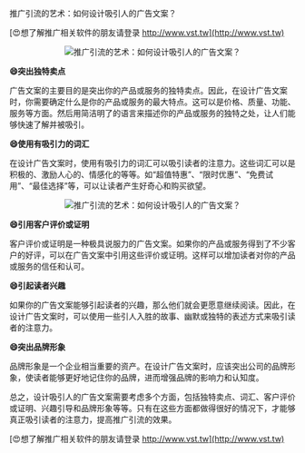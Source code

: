 推广引流的艺术：如何设计吸引人的广告文案？

[😍想了解推广相关软件的朋友请登录 http://www.vst.tw](http://www.vst.tw)

 <center><img src="https://vst.tw/MP4/tuiguang/png/3.png" alt="推广引流的艺术：如何设计吸引人的广告文案？"></center>

**😄突出独特卖点**

广告文案的主要目的是突出你的产品或服务的独特卖点。因此，在设计广告文案时，你需要确定什么是你的产品或服务的最大特点。这可以是价格、质量、功能、服务等方面。然后用简洁明了的语言来描述你的产品或服务的独特之处，让人们能够快速了解并被吸引。

**😄使用有吸引力的词汇**

在设计广告文案时，使用有吸引力的词汇可以吸引读者的注意力。这些词汇可以是积极的、激励人心的、情感化的等等。如“超值特惠”、“限时优惠”、“免费试用”、“最佳选择”等，可以让读者产生好奇心和购买欲望。

 <center><img src="https://vst.tw/MP4/tuiguang/png/6.png" alt="推广引流的艺术：如何设计吸引人的广告文案？"></center>

**😄引用客户评价或证明**

客户评价或证明是一种极具说服力的广告文案。如果你的产品或服务得到了不少客户的好评，可以在广告文案中引用这些评价或证明。这样可以增加读者对你的产品或服务的信任和认可。

**😄引起读者兴趣**

如果你的广告文案能够引起读者的兴趣，那么他们就会更愿意继续阅读。因此，在设计广告文案时，可以使用一些引人入胜的故事、幽默或独特的表述方式来吸引读者的注意力。

**😄突出品牌形象**

品牌形象是一个企业相当重要的资产。在设计广告文案时，应该突出公司的品牌形象，使读者能够更好地记住你的品牌，进而增强品牌的影响力和认知度。

总之，设计吸引人的广告文案需要考虑多个方面，包括独特卖点、词汇、客户评价或证明、兴趣引导和品牌形象等等。只有在这些方面都做得很好的情况下，才能够真正吸引读者的注意力，提高推广引流的效果。

[😍想了解推广相关软件的朋友请登录 http://www.vst.tw](http://www.vst.tw)



